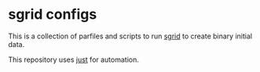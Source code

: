 # sgrid configs

This is a collection of parfiles and scripts to run
[sgrid](https://github.com/sgridsource) to create binary initial data.

This repository uses [just](https://just.systems/) for automation.
